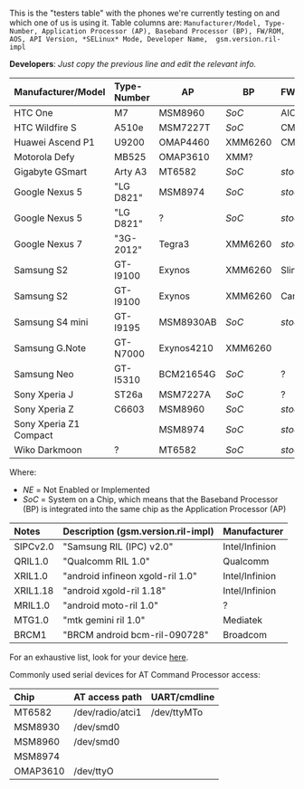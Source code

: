 This is the "testers table" with the phones we're currently testing on and which one of us is using it. Table columns are: `Manufacturer/Model, Type-Number, Application Processor (AP), Baseband Processor (BP), FW/ROM, AOS, API Version, *SELinux* Mode, Developer Name,  gsm.version.ril-impl`

**Developers**: *Just copy the previous line and edit the relevant info.*

| Manufacturer/Model    | Type-Number | AP  | BP  | FW/ROM | AOS | API | SELmode | DEV | ril-impl |
|:--------------------- |:----------- | --- | --- |:------ |:--- | --- |:------- |:--- |:-------- |
HTC One | M7 | MSM8960 | *SoC* | AICP | MM6.0.1 | 23 | Permissive | SecUpwN | QRIL1.0
HTC Wildfire S | A510e | MSM7227T | *SoC* | CM10.1 | JB4.2.2 | 17 | *NE* | He3556 | ?
Huawei Ascend P1 | U9200 | OMAP4460 | XMM6260 | CM11 | KK4.4.4 | 19 | *NE* | tobykurien | XRIL1.0
Motorola Defy | MB525 | OMAP3610 | XMM? | | KK4.4.4 | 19 | | tobykurien | MRIL1.0 
Gigabyte GSmart | Arty A3 | MT6582 | *SoC* | *stock* | KK4.4.2 | 19 | Enforcing | E:V:A | MTG1.0 
Google Nexus 5 | "LG D821" | MSM8974 | *SoC* | *stock* | KK4.4.3 | 19 | Enforcing | Ueland | QRIL1.0
Google Nexus 5 | "LG D821" | ? | *SoC* | *stock* | M6.0 | 23 | ? | larsgrefer | ?
Google Nexus 7 | "3G-2012" | Tegra3 | XMM6260 | *stock* | KK4.4.4 | 19 | Enforcing| andr3jx | XRIL1.18
Samsung S2 | GT-I9100 | Exynos | XMM6260 | SlimKat | KK4.4.2b4 | 19 | Permissive | E:V:A | SIPCv2.0 
Samsung S2 | GT-I9100 | Exynos | XMM6260 | Carbon | KK4.4.4 | 19 | Permissive | xLaMbChOpSx | SIPCv2.0
Samsung S4 mini | GT-I9195 | MSM8930AB | *SoC* | *stock* | JB4.2.2 | 17 | Enforcing | E:V:A | QRIL1.0 
Samsung G.Note | GT-N7000 | Exynos4210 | XMM6260 |  | KK4.4.4 | 19 |  | tobykurien | SIPCv2.0
Samsung Neo | GT-I5310 | BCM21654G | *SoC* | ? | JB4.1.2 | 16 | - | banjaxbanjo| BRCM1 
Sony Xperia J | ST26a | MSM7227A | *SoC* | ? | ? | ? | - | banjaxbanjo| ? 
Sony Xperia Z | C6603 | MSM8960 | *SoC* | *stock* | KK4.4.4 | 19 | Enforcing | xLaMbChOpSx | ?
Sony Xperia Z1 Compact |  | MSM8974 | *SoC* | *stock* | KK4.4.4 | 19 |  | scintill | QCRIL1.0
Wiko Darkmoon | ? | MT6582 | *SoC* | *stock* | JB4.2.2 | 17 | *NE*| andr3jx | ? 

Where:
 * *NE* = Not Enabled or Implemented
 * *SoC* = System on a Chip, which means that the Baseband Processor (BP) is integrated into the same chip as the Application Processor (AP)

| Notes | Description (gsm.version.ril-impl) | Manufacturer |
|:----- |:---------------------------------- |:------------ |
SIPCv2.0 | "Samsung RIL (IPC) v2.0" | Intel/Infinion
QRIL1.0 | "Qualcomm RIL 1.0" | Qualcomm
XRIL1.0 | "android infineon xgold-ril 1.0" | Intel/Infinion
XRIL1.18 | "android xgold-ril 1.18" | Intel/Infinion
MRIL1.0 | "android moto-ril 1.0" | ? 
MTG1.0 | "mtk gemini ril 1.0" | Mediatek
BRCM1 | "BRCM android bcm-ril-090728" | Broadcom

For an exhaustive list, look for your device [here](https://census.tsyrklevich.net/system_properties/gsm.version.ril-impl).

Commonly used serial devices for AT Command Processor access:

| Chip | AT access path | UART/cmdline |
|:---- |:-------------- |:------------ |
MT6582  | /dev/radio/atci1 | /dev/ttyMTo
MSM8930 | /dev/smd0 |
MSM8960 | /dev/smd0 |
MSM8974 |  |
OMAP3610 | /dev/ttyO | 